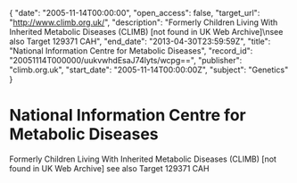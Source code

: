{
  "date": "2005-11-14T00:00:00", 
  "open_access": false, 
  "target_url": "http://www.climb.org.uk/", 
  "description": "Formerly Children Living With Inherited Metabolic Diseases (CLIMB) [not found in UK Web Archive]\nsee also Target 129371 CAH", 
  "end_date": "2013-04-30T23:59:59Z", 
  "title": "National Information Centre for Metabolic Diseases", 
  "record_id": "20051114T000000/uukvwhdEsaJ74lyts/wcpg==", 
  "publisher": "climb.org.uk", 
  "start_date": "2005-11-14T00:00:00Z", 
  "subject": "Genetics"
}

# National Information Centre for Metabolic Diseases

Formerly Children Living With Inherited Metabolic Diseases (CLIMB) [not found in UK Web Archive]
see also Target 129371 CAH